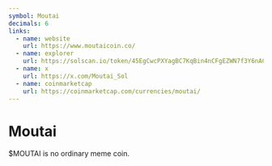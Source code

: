 ```yaml
---
symbol: Moutai
decimals: 6
links:
  - name: website
    url: https://www.moutaicoin.co/
  - name: explorer
    url: https://solscan.io/token/45EgCwcPXYagBC7KqBin4nCFgEZWN7f3Y6nACwxqMCWX
  - name: x
    url: https://x.com/Moutai_Sol
  - name: coinmarketcap
    url: https://coinmarketcap.com/currencies/moutai/
---
```


# Moutai

$MOUTAI is no ordinary meme coin.
